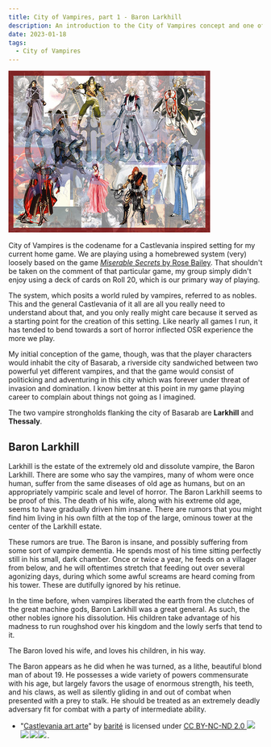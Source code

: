 ```yaml
---
title: City of Vampires, part 1 - Baron Larkhill
description: An introduction to the City of Vampires concept and one of our main villains
date: 2023-01-18
tags:
  - City of Vampires
---
```


<img src="/img/vania.jpg" alt="all the various castlevania protagonists, arranged in two rows"/>

City of Vampires is the codename for a Castlevania inspired setting for my current home game. We are playing using a homebrewed system (very) loosely based on the game [_Miserable Secrets_ by Rose Bailey](https://www.drivethrurpg.com/product/245941/Miserable-Secrets). That shouldn't be taken on the comment of that particular game, my group simply didn't enjoy using a deck of cards on Roll 20, which is our primary way of playing.

The system, which posits a world ruled by vampires, referred to as nobles. This and the general Castlevania of it all are all you really need to understand about that, and you only really might care because it served as a starting point for the creation of this setting. Like nearly all games I run, it has tended to bend towards a sort of horror inflected OSR experience the more we play.

My initial conception of the game, though, was that the player characters would inhabit the city of Basarab, a riverside city sandwiched between two powerful yet different vampires, and that the game would consist of politicking and adventuring in this city which was forever under threat of invasion and domination. I know better at this point in my game playing career to complain about things not going as I imagined.

The two vampire strongholds flanking the city of Basarab are **Larkhill** and **Thessaly**.

## Baron Larkhill

Larkhill is the estate of the extremely old and dissolute vampire, the Baron Larkhill. There are some who say the vampires, many of whom were once human, suffer from the same diseases of old age as humans, but on an appropriately vampiric scale and level of horror. The Baron Larkhill seems to be proof of this. The death of his wife, along with his extreme old age, seems to have gradually driven him insane. There are rumors that you might find him living in his own filth at the top of the large, ominous tower at the center of the Larkhill estate.

These rumors are true. The Baron is insane, and possibly suffering from some sort of vampire dementia. He spends most of his time sitting perfectly still in his small, dark chamber. Once or twice a year, he feeds on a villager from below, and he will oftentimes stretch that feeding out over several agonizing days, during which some awful screams are heard coming from his tower. These are dutifully ignored by his retinue.

In the time before, when vampires liberated the earth from the clutches of the great machine gods, Baron Larkhill was a great general. As such, the other nobles ignore his dissolution. His children take advantage of his madness to run roughshod over his kingdom and the lowly serfs that tend to it.

The Baron loved his wife, and loves his children, in his way.

The Baron appears as he did when he was turned, as a lithe, beautiful blond man of about 19. He possesses a wide variety of powers commensurate with his age, but largely favors the usage of enormous strength, his teeth, and his claws, as well as silently gliding in and out of combat when presented with a prey to stalk. He should be treated as an extremely deadly adversary fit for combat with a party of intermediate ability.

- <p class="attribution">"<a target="_blank" rel="noopener noreferrer" href="https://www.flickr.com/photos/21687872@N04/2343628122">Castlevania art arte</a>" by <a target="_blank" rel="noopener noreferrer" href="https://www.flickr.com/photos/21687872@N04">barité</a> is licensed under <a target="_blank" rel="noopener noreferrer" href="https://creativecommons.org/licenses/by-nd-nc/2.0/jp/?ref=openverse">CC BY-NC-ND 2.0 <img src="https://mirrors.creativecommons.org/presskit/icons/cc.svg" style="height: 1em; margin-right: 0.125em; display: inline;"></img><img src="https://mirrors.creativecommons.org/presskit/icons/by.svg" style="height: 1em; margin-right: 0.125em; display: inline;"></img><img src="https://mirrors.creativecommons.org/presskit/icons/nc.svg" style="height: 1em; margin-right: 0.125em; display: inline;"></img><img src="https://mirrors.creativecommons.org/presskit/icons/nd.svg" style="height: 1em; margin-right: 0.125em; display: inline;"></img></a>. </p>
